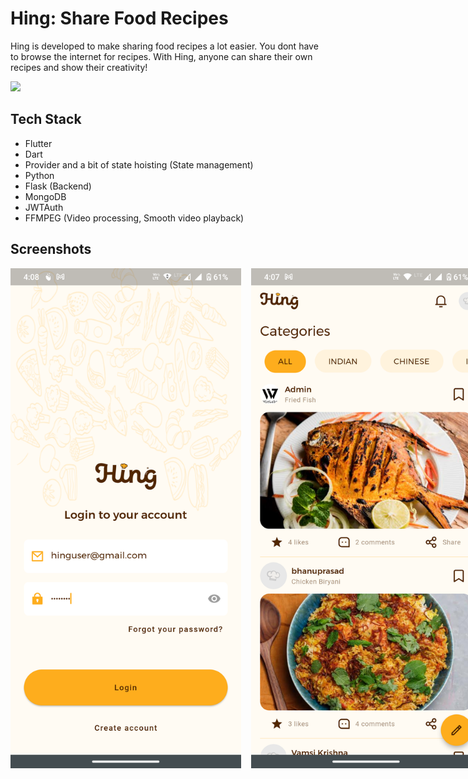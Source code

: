 # Hing: Share Food Recipes

Hing is developed to make sharing food recipes a lot easier. You dont have to browse the internet for recipes. With Hing, anyone can share their own recipes and show their creativity!  

<a href="https://play.google.com/store/apps/details?id=com.hing"><img src="https://play.google.com/intl/en_us/badges/static/images/badges/en_badge_web_generic.png" height="70"></a>


## Tech Stack

- Flutter
- Dart
- Provider and a bit of state hoisting (State management)
- Python
- Flask (Backend)
- MongoDB
- JWTAuth
- FFMPEG (Video processing, Smooth video playback)

## Screenshots
<div style="display:flex">
  <img src="/docs/images/login_screen.webp" height="800" width="400" />
  &nbsp&nbsp&nbsp&nbsp
  <img src="/docs/images/home_screen.webp" height="800" width="400" />
  &nbsp&nbsp&nbsp&nbsp
  <img src="/docs/images/recipe_screen.webp" height="800" width="400" />
</div>


